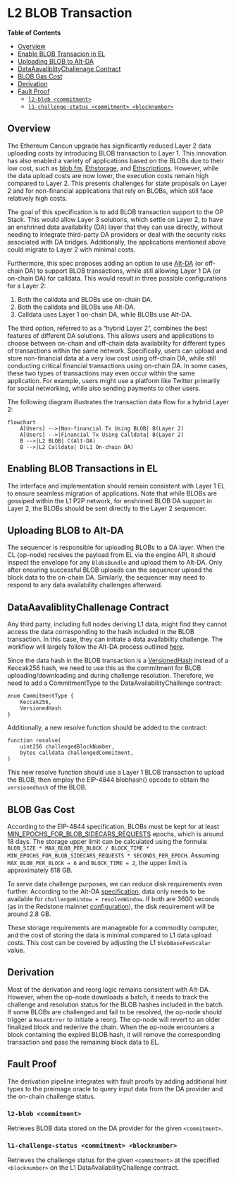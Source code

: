 # L2 BLOB Transaction

<!-- START doctoc generated TOC please keep comment here to allow auto update -->
<!-- DON'T EDIT THIS SECTION, INSTEAD RE-RUN doctoc TO UPDATE -->
**Table of Contents**

- [Overview](#overview)
- [Enable BLOB Transacion in EL](#enable-blob-transacion-in-el)
- [Uploading BLOB to Alt-DA](#uploading-blob-to-alt-da)
- [DataAavaliblityChallenage Contract](#dataaavaliblitychallenage-contract)
- [BLOB Gas Cost](#blob-gas-cost)
- [Derivation](#derivation)
- [Fault Proof](#fault-proof)
  - [`l2-blob <commitment>`](#l2-blob-commitment)
  - [`l1-challenge-status <commitment> <blocknumber>`](#l1-challenge-status-commitment-blocknumber)

<!-- END doctoc generated TOC please keep comment here to allow auto update -->

## Overview

The Ethereum Cancun upgrade has significantly reduced Layer 2 data uploading costs by introducing BLOB transaction to Layer 1. This innovation has also enabled a variety of applications based on the BLOBs due to their low cost, such as [blob.fm](https://blob.fm/), [Ethstorage](https://ethstorage.io), and [Ethscriptions](https://ethscriptions.com/). However, while the data upload costs are now lower, the execution costs remain high compared to Layer 2. This presents challenges for state proposals on Layer 2 and for non-financial applications that rely on BLOBs, which still face relatively high costs.

The goal of this specification is to add BLOB transaction support to the OP Stack. This would allow Layer 3 solutions, which settle on Layer 2, to have an enshrined data availability (DA) layer that they can use directly, without needing to integrate third-party DA providers or deal with the security risks associated with DA bridges. Additionally, the applications mentioned above could migrate to Layer 2 with minimal costs.

Furthermore, this spec proposes adding an option to use [Alt-DA]((https://github.com/ethereum-optimism/specs/blob/main/specs/experimental/alt-da.md)) (or off-chain DA) to support BLOB transactions, while still allowing Layer 1 DA (or on-chain DA) for calldata. This would result in three possible configurations for a Layer 2:

1.	Both the calldata and BLOBs use on-chain DA.
2.	Both the calldata and BLOBs use Alt-DA.
3.	Calldata uses Layer 1 on-chain DA, while BLOBs use Alt-DA.

The third option, referred to as a “hybrid Layer 2”, combines the best features of different DA solutions. This allows users and applications to choose between on-chain and off-chain data availability for different types of transactions within the same network. Specifically, users can upload and store non-financial data at a very low cost using off-chain DA, while still conducting critical financial transactions using on-chain DA. In some cases, these two types of transactions may even occur within the same application. For example, users might use a platform like Twitter primarily for social networking, while also sending payments to other users.

The following diagram illustrates the transaction data flow for a hybrid Layer 2:
```mermaid
flowchart
    A[Users] -->|Non-financial Tx Using BLOB| B(Layer 2)
    A[Users] -->|Financial Tx Using Calldata| B(Layer 2)
    B -->|L2 BLOB| C(Alt-DA)
    B -->|L2 Calldata| D(L1 On-chain DA)
```

## Enabling BLOB Transactions in EL
The interface and implementation should remain consistent with Layer 1 EL to ensure seamless migration of applications. Note that while BLOBs are gossiped within the L1 P2P network, for enshrined BLOB DA support in Layer 2, the BLOBs should be sent directly to the Layer 2 sequencer.

## Uploading BLOB to Alt-DA
The sequencer is responsible for uploading BLOBs to a DA layer. When the CL (op-node) receives the payload from EL via the engine API, it should inspect the envelope for any `BlobsBundle` and upload them to Alt-DA. Only after ensuring successful BLOB uploads can the sequencer upload the block data to the on-chain DA. Similarly, the sequencer may need to respond to any data availability challenges afterward.

## DataAavaliblityChallenage Contract
Any third party, including full nodes deriving L1 data, might find they cannot access the data corresponding to the hash included in the BLOB transaction. In this case, they can initiate a data availability challenge. The workflow will largely follow the Alt-DA process outlined [here](https://github.com/ethstorage/specs/blob/l2-blob/specs/experimental/alt-da.md#data-availability-challenge-contract).

Since the data hash in the BLOB transaction is a [VersionedHash](https://github.com/ethereum/EIPs/blob/master/EIPS/eip-4844.md#helpers) instead of a Keccak256 hash, we need to use this as the commitment for BLOB uploading/downloading and during challenge resolution. Therefore, we need to add a CommitmentType to the DataAvailabilityChallenge contract:

```solidity
enum CommitmentType {
    Keccak256,
    VersionedHash
}
```
Additionally, a new resolve function should be added to the contract:

```solidity
function resolve(
    uint256 challengedBlockNumber,
    bytes calldata challengedCommitment,
)
```
This new resolve function should use a Layer 1 BLOB transaction to upload the BLOB, then employ the EIP-4844 blobhash() opcode to obtain the `versionedhash` of the BLOB.

## BLOB Gas Cost
According to the EIP-4844 specification, BLOBs must be kept for at least [MIN_EPOCHS_FOR_BLOB_SIDECARS_REQUESTS](https://github.com/ethereum/consensus-specs/blob/4de1d156c78b555421b72d6067c73b614ab55584/configs/mainnet.yaml#L148) epochs, which is around 18 days. The storage upper limit can be calculated using the formula: `BLOB_SIZE * MAX_BLOB_PER_BLOCK / BLOCK_TIME * MIN_EPOCHS_FOR_BLOB_SIDECARS_REQUESTS * SECONDS_PER_EPOCH`. Assuming `MAX_BLOB_PER_BLOCK = 6` and `BLOCK_TIME = 2`, the upper limit is approximately 618 GB.

To serve data challenge purposes, we can reduce disk requirements even further. According to the Alt-DA [specification](https://github.com/ethereum-optimism/specs/blob/main/specs/experimental/alt-da.md#data-availability-challenge-contract), data only needs to be available for `challengeWindow + resolveWindow`. If both are 3600 seconds (as in the Redstone mainnet [configuration](https://etherscan.io/address/0x97a2da87d3439b172e6dd027220e01c9cb565b80#readProxyContract)), the disk requirement will be around 2.8 GB.

These storage requirements are manageable for a commodity computer, and the cost of storing the data is minimal compared to L1 data upload costs. This cost can be covered by adjusting the L1 `blobBaseFeeScalar` value.

## Derivation
Most of the derivation and reorg logic remains consistent with Alt-DA. However, when the op-node downloads a batch, it needs to track the challenge and resolution status for the BLOB hashes included in the batch. If some BLOBs are challenged and fail to be resolved, the op-node should trigger a `ResetError` to initiate a reorg. The op-node will revert to an older finalized block and rederive the chain. When the op-node encounters a block containing the expired BLOB hash, it will remove the corresponding transaction and pass the remaining block data to EL.

## Fault Proof
The derivation pipeline integrates with fault proofs by adding additional hint types to the preimage oracle to query input data from the DA provider and the on-chain challenge status.

### `l2-blob <commitment>`

Retrieves BLOB data stored on the DA provider for the given `<commitment>`.

### `l1-challenge-status <commitment> <blocknumber>`

Retrieves the challenge status for the given `<commitment>` at the specified `<blocknumber>` on the L1 DataAvailabilityChallenge contract.